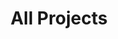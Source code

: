 ---
layout: projects.all
title: "All Projects"
permalink: /projects/all/
description: "A collection of all my games and projects that I've done.
		Learn each and every project I've released over the years and what I am working on now."
---